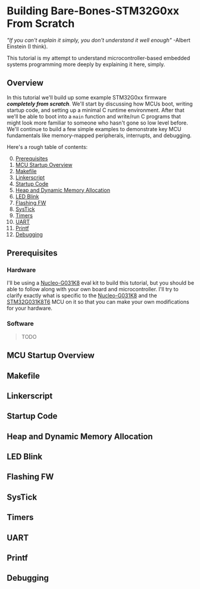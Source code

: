 # Building Bare-Bones-STM32G0xx From Scratch

*"If you can't explain it simply, you don't understand it well enough"* -Albert Einstein (I think).

This tutorial is my attempt to understand microcontroller-based embedded systems programming more deeply by explaining it here, simply.

## Overview

In this tutorial we'll build up some example STM32G0xx firmware ***completely from scratch***. We'll start by discussing how MCUs boot, writing startup code, and setting up a minimal C runtime environment. After that we'll be able to boot into a `main` function and write/run C programs that might look more familiar to someone who hasn't gone so low level before. We'll continue to build a few simple examples to demonstrate key MCU fundamentals like memory-mapped peripherals, interrupts, and debugging.

Here's a rough table of contents:

0. [Prerequisites](#prerequisites)
1. [MCU Startup Overview](#mcu-startup-overview)
2. [Makefile](#makefile)
3. [Linkerscript](#linkerscript)
4. [Startup Code](#startup-code)
5. [Heap and Dynamic Memory Allocation](#heap-and-dynamic-memory-allocation)
6. [LED Blink](#led-blink)
7. [Flashing FW](#flashing-fw)
8. [SysTick](#systick)
9. [Timers](#timers)
10. [UART](#uart)
11. [Printf](#printf)
12. [Debugging](#debugging)

## Prerequisites

### Hardware

I'll be using a [Nucleo-G031K8](https://www.digikey.com/en/products/detail/stmicroelectronics/NUCLEO-G031K8/10321671) eval kit to build this tutorial, but you should be able to follow along with your own board and microcontroller. I'll try to clarify exactly what is specific to the [Nucleo-G031K8](https://www.digikey.com/en/products/detail/stmicroelectronics/NUCLEO-G031K8/10321671) and the [STM32G031K8T6](https://www.st.com/en/microcontrollers-microprocessors/stm32g031k8.html) MCU on it so that you can make your own modifications for your hardware.

### Software

> TODO

## MCU Startup Overview

## Makefile

## Linkerscript

## Startup Code

## Heap and Dynamic Memory Allocation

## LED Blink

## Flashing FW

## SysTick

## Timers

## UART

## Printf

## Debugging